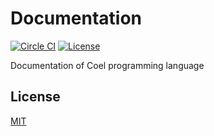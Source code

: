 # Documentation

[![Circle CI](https://img.shields.io/circleci/project/github/coel-lang/doc.svg?style=flat-square)](https://circleci.com/gh/coel-lang/doc)
[![License](https://img.shields.io/github/license/coel-lang/doc.svg?style=flat-square)](LICENSE)

Documentation of Coel programming language

## License

[MIT](LICENSE)

